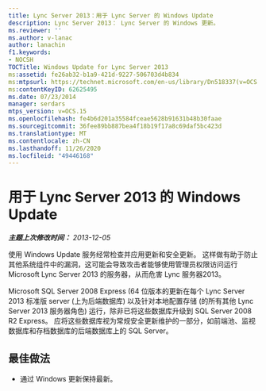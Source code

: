 ```yaml
---
title: Lync Server 2013：用于 Lync Server 的 Windows Update
description: Lync Server 2013： Lync Server 的 Windows 更新。
ms.reviewer: ''
ms.author: v-lanac
author: lanachin
f1.keywords:
- NOCSH
TOCTitle: Windows Update for Lync Server 2013
ms:assetid: fe26ab32-b1a9-421d-9227-506703d4b834
ms:mtpsurl: https://technet.microsoft.com/en-us/library/Dn518337(v=OCS.15)
ms:contentKeyID: 62625495
ms.date: 07/23/2014
manager: serdars
mtps_version: v=OCS.15
ms.openlocfilehash: fe4b6d201a35584fceae5628b91631b48b30faae
ms.sourcegitcommit: 36fee89bb887bea4f18b19f17a8c69daf5bc423d
ms.translationtype: MT
ms.contentlocale: zh-CN
ms.lasthandoff: 11/26/2020
ms.locfileid: "49446168"
---
```

# <a name="windows-update-for-lync-server-2013"></a>用于 Lync Server 2013 的 Windows Update

<div data-xmlns="http://www.w3.org/1999/xhtml">

<div class="topic" data-xmlns="http://www.w3.org/1999/xhtml" data-msxsl="urn:schemas-microsoft-com:xslt" data-cs="https://msdn.microsoft.com/">

<div data-asp="https://msdn2.microsoft.com/asp">



</div>

<div id="mainSection">

<div id="mainBody">

<span> </span>

_**主题上次修改时间：** 2013-12-05_

使用 Windows Update 服务经常检查并应用更新和安全更新。 这样做有助于防止其他系统组件中的漏洞，这可能会导致攻击者能够使用管理员权限访问运行 Microsoft Lync Server 2013 的服务器，从而危害 Lync 服务器2013。

Microsoft SQL Server 2008 Express (64 位版本的更新在每个 Lync Server 2013 标准版 server (上为后端数据库) 以及针对本地配置存储 (的所有其他 Lync Server 2013 服务器角色) 运行，除非已将这些数据库升级到 SQL Server 2008 R2 Express。 应将这些数据库视为常规安全更新维护的一部分，如前端池、监视数据库和存档数据库的后端数据库上的 SQL Server。

<div>

## <a name="best-practice"></a>最佳做法

  - 通过 Windows 更新保持最新。

</div>

</div>

<span> </span>

</div>

</div>

</div>

